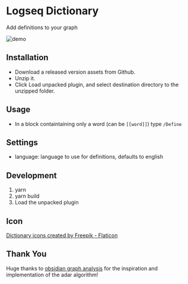 # Logseq Dictionary

Add definitions to your graph

![demo](./public/demo.gif)

## Installation

- Download a released version assets from Github.
- Unzip it.
- Click Load unpacked plugin, and select destination directory to the unzipped folder.

## Usage

- In a block containtaining only a word (can be `[[word]]`) type `/Define`

## Settings

- language: language to use for definitions, defaults to english

## Development

1. yarn
2. yarn build
3. Load the unpacked plugin

## Icon

[Dictionary icons created by Freepik - Flaticon](https://www.flaticon.com/free-icons/dictionary)

## Thank You

Huge thanks to [obsidian graph analysis](https://github.com/SkepticMystic/graph-analysis) for the inspiration and implementation of the adar algorithm!
